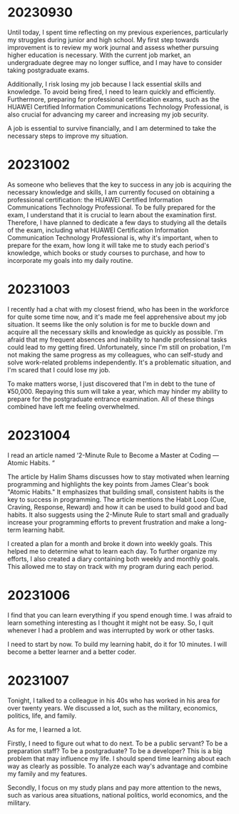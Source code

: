 # 20230930

Until today, I spent time reflecting on my previous experiences, particularly my struggles during junior and high school. My first step towards improvement is to review my work journal and assess whether pursuing higher education is necessary. With the current job market, an undergraduate degree may no longer suffice, and I may have to consider taking postgraduate exams. 

Additionally, I risk losing my job because I lack essential skills and knowledge. To avoid being fired, I need to learn quickly and efficiently. Furthermore, preparing for professional certification exams, such as the HUAWEI Certified Information Communications Technology Professional, is also crucial for advancing my career and increasing my job security. 

A job is essential to survive financially, and I am determined to take the necessary steps to improve my situation.

# 20231002

As someone who believes that the key to success in any job is acquiring the necessary knowledge and skills, I am currently focused on obtaining a professional certification: the HUAWEI Certified Information Communications Technology Professional. To be fully prepared for the exam, I understand that it is crucial to learn about the examination first. Therefore, I have planned to dedicate a few days to studying all the details of the exam, including what HUAWEI Certification Information Communication Technology Professional is, why it's important, when to prepare for the exam, how long it will take me to study each period's knowledge, which books or study courses to purchase, and how to incorporate my goals into my daily routine.

# 20231003 

I recently had a chat with my closest friend, who has been in the workforce for quite some time now, and it's made me feel apprehensive about my job situation. It seems like the only solution is for me to buckle down and acquire all the necessary skills and knowledge as quickly as possible. I'm afraid that my frequent absences and inability to handle professional tasks could lead to my getting fired. Unfortunately, since I'm still on probation, I'm not making the same progress as my colleagues, who can self-study and solve work-related problems independently. It's a problematic situation, and I'm scared that I could lose my job.

To make matters worse, I just discovered that I'm in debt to the tune of ¥50,000. Repaying this sum will take a year, which may hinder my ability to prepare for the postgraduate entrance examination. All of these things combined have left me feeling overwhelmed.

# 20231004

I read an article named ‘2-Minute Rule to Become a Master at Coding — Atomic  Habits. “

The article by Halim Shams discusses how to stay motivated when learning programming and highlights the key points from James Clear's book "Atomic Habits." It emphasizes that building small, consistent habits is the key to success in programming. The article mentions the Habit Loop (Cue, Craving, Response, Reward) and how it can be used to build good and bad habits. It also suggests using the 2-Minute Rule to start small and gradually increase your programming efforts to prevent frustration and make a long-term learning habit.

I created a plan for a month and broke it down into weekly goals. This helped me to determine what to learn each day. To further organize my efforts, I also created a diary containing both weekly and monthly goals. This allowed me to stay on track with my program during each period.

# 20231006

I find that you can learn everything if you spend enough time. I was afraid to learn something interesting as I thought it might not be easy. So, I quit whenever I had a problem and was interrupted by work or other tasks.

I need to start by now. To build my learning habit, do it for 10 minutes. I will become a better learner and a better coder.

# 20231007

Tonight, I talked to a colleague in his 40s who has worked in his area for over twenty years. We discussed a lot, such as the military, economics, politics, life, and family.

As for me, I learned a lot.

Firstly, I need to figure out what to do next. To be a public servant? To be a preparation staff? To be a postgraduate? To be a developer? This is a big problem that may influence my life. I should spend time learning about each way as clearly as possible. To analyze each way's advantage and combine my family and my features.

Secondly, I focus on my study plans and pay more attention to the news, such as various area situations, national politics, world economics, and the military. 

